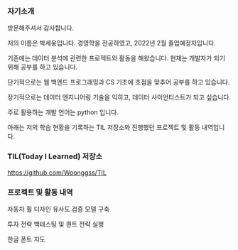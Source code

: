 ### 자기소개

방문해주셔서 감사합니다. 

저의 이름은 박세웅입니다. 경영학을 전공하였고, 2022년 2월 졸업예정자입니다. 

기존에는 데이터 분석에 관련한 프로젝트와 활동을 해왔습니다. 현재는 개발자가 되기 위해 공부를 하고 있습니다. 

단기적으로는 웹 백엔드 프로그래밍과 CS 기초에 초점을 맞추어 공부를 하고 있습니다. 

장기적으로는 데이터 엔지니어링 기술을 익히고, 데이터 사이언티스트가 되고 싶습니다.

주로 활용하는 개발 언어는 python 입니다.

아래는 저의 학습 현황을 기록하는 TIL 저장소와 진행했던 프로젝트 및 활동 내역입니다.

### TIL(Today I Learned) 저장소
https://github.com/Woonggss/TIL

### 프로젝트 및 활동 내역

자동차 휠 디자인 유사도 검증 모델 구축

투자 전략 백테스팅 및 퀀트 전략 실행

한글 폰트 지도

